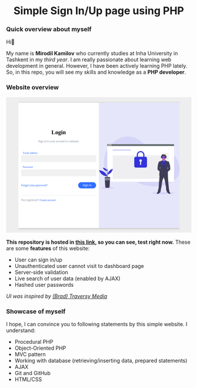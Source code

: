 <h1 align="center">Simple Sign In/Up page using PHP</h1>

### Quick overview about myself
Hi:wave:

My name is **Mirodil Kamilov** who currently studies at Inha University in Tashkent in my *third year*. I am really passionate about learning web development in general. However, I have been actively learning PHP lately. So, in this repo, you will see my skills and knowledge as a **PHP developer**.

### Website overview
<a href="https://optimus-registration.herokuapp.com" align="center" target="_blank">![Screenshot of the Website](images/screenshot.png)</a>

**This repository is hosted in <a href="https://optimus-registration.herokuapp.com" target="_blank">this link</a>, so you can see, test right now.** These are some **features** of this website:

- User can sign in/up
- Unauthenticated user cannot visit to dashboard page
- Server-side validation
- Live search of user data (enabled by AJAX)
- Hashed user passwords

*UI was inspired by [(Brad) Traversy Media](https://www.youtube.com/watch?v=mUdo6w87rh4)*

### Showcase of myself
I hope, I can convince you to following statements by this simple website. I understand:

- Procedural PHP
- Object-Oriented PHP
- MVC pattern
- Working with database (retrieving/inserting data, prepared statements)
- AJAX
- Git and GitHub
- HTML/CSS
